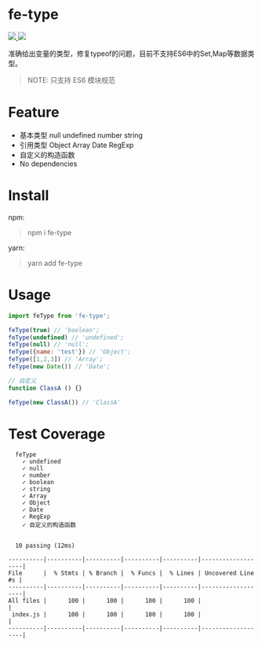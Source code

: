 # fe-type

<html>
<p>
    <a href="#backers" alt="Backers on Open Collective">
        <img src="https://img.shields.io/github/issues/stevenwujianpeng/fe-classNames.svg" />
    </a>
    <a href="#backers" alt="Backers on Open Collective">
        <img src="https://img.shields.io/github/license/stevenwujianpeng/fe-classNames.svg" />
    </a>
</p>
</html>

准确给出变量的类型，修复typeof的问题，目前不支持ES6中的Set,Map等数据类型。
> NOTE: 只支持 ES6 模块规范


# Feature
- 基本类型 null undefined number string 
- 引用类型 Object Array Date RegExp 
- 自定义的构造函数
- No dependencies

# Install
npm: 
> npm i fe-type

yarn:
> yarn add fe-type

# Usage

```javascript
import feType from 'fe-type';

feType(true) // 'boolean';
feType(undefined) // 'undefined';
feType(null) // 'null';
feType({name: 'test'}) // 'Object';
feType([1,2,3]) // 'Array';
feType(new Date()) // 'Date';

// 自定义
function ClassA () {}

feType(new ClassA()) // 'ClassA'
```

# Test Coverage

```
  feType
    ✓ undefined
    ✓ null
    ✓ number
    ✓ boolean
    ✓ string
    ✓ Array
    ✓ Object
    ✓ Date
    ✓ RegExp
    ✓ 自定义的构造函数


  10 passing (12ms)

----------|----------|----------|----------|----------|-------------------|
File      |  % Stmts | % Branch |  % Funcs |  % Lines | Uncovered Line #s |
----------|----------|----------|----------|----------|-------------------|
All files |      100 |      100 |      100 |      100 |                   |
 index.js |      100 |      100 |      100 |      100 |                   |
----------|----------|----------|----------|----------|-------------------|


```

